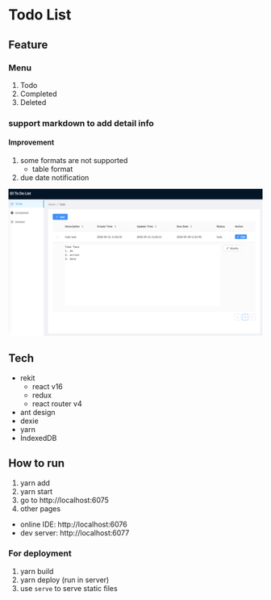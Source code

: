 # Todo List

## Feature
### Menu
1. Todo
2. Completed
3. Deleted

### support markdown to add detail info
#### Improvement
1. some formats are not supported
    - table format
2. due date notification

![Todo List](./pictures/todoList.png)

## Tech
- rekit
  - react v16
  - redux
  - react router v4
- ant design
- dexie
- yarn
- IndexedDB

## How to run
1. yarn add
2. yarn start
3. go to http://localhost:6075
4. other pages
  - online IDE: http://localhost:6076
  - dev server: http://localhost:6077

### For deployment
1. yarn build
2. yarn deploy (run in server)
3. use `serve` to serve static files
